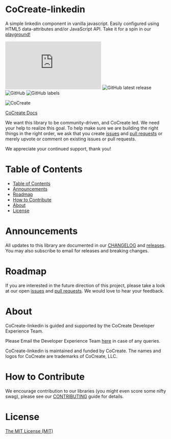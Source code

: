 # CoCreate-linkedin
A simple linkedin component in vanilla javascript. Easily configured using HTML5 data-attributes and/or JavaScript API. Take it for a spin in our [playground!](https://cocreate.app/docs/linkedin)

![GitHub file size in bytes](https://img.shields.io/github/size/CoCreate-app/CoCreate-linkedin/dist/CoCreate-linkedin.min.js?label=minified%20size&style=for-the-badge) 
![GitHub latest release](https://img.shields.io/github/v/release/CoCreate-app/CoCreate-linkedin?style=for-the-badge)
![GitHub](https://img.shields.io/github/license/CoCreate-app/CoCreate-linkedin?style=for-the-badge) 
![GitHub labels](https://img.shields.io/github/labels/CoCreate-app/CoCreate-linkedin/help%20wanted?style=for-the-badge)

![CoCreate](https://cdn.cocreate.app/logo.png)

[CoCreate Docs](https://cocreate.app/docs/linkedin)

We want this library to be community-driven, and CoCreate led. We need your help to realize this goal. To help make sure we are building the right things in the right order, we ask that you create [issues](https://github.com/CoCreate-app/Realtime_Admin_CRM_and_CMS/issues) and [pull requests](https://github.com/CoCreate-app/Realtime_Admin_CRM_and_CMS/pulls) or merely upvote or comment on existing issues or pull requests.

We appreciate your continued support, thank you!

# Table of Contents

- [Table of Contents](#table-of-contents)
- [Announcements](#announcements)
- [Roadmap](#roadmap)
- [How to Contribute](#how-to-contribute)
- [About](#about)
- [License](#license)

<a name="announcements"></a>
# Announcements

All updates to this library are documented in our [CHANGELOG](https://github.com/CoCreate-app/CoCreate-linkedin/blob/master/CHANGELOG.md) and [releases](https://github.com/CoCreate-app/CoCreate-linkedin/releases). You may also subscribe to email for releases and breaking changes. 

<a name="roadmap"></a>
# Roadmap

If you are interested in the future direction of this project, please take a look at our open [issues](https://github.com/CoCreate-app/CoCreate-linkedin/issues) and [pull requests](https://github.com/CoCreate-app/CoCreate-linkedin/pulls). We would love to hear your feedback.


<a name="about"></a>
# About

CoCreate-linkedin is guided and supported by the CoCreate Developer Experience Team.

Please Email the Developer Experience Team [here](mailto:develop@cocreate.app) in case of any queries.

CoCreate-linkedin is maintained and funded by CoCreate. The names and logos for CoCreate are trademarks of CoCreate, LLC.

<a name="contribute"></a>
# How to Contribute

We encourage contribution to our libraries (you might even score some nifty swag), please see our [CONTRIBUTING](https://github.com/CoCreate-app/CoCreate-linkedin/blob/master/CONTRIBUTING.md) guide for details.

# License
[The MIT License (MIT)](https://github.com/CoCreate-app/CoCreate-linkedin/blob/master/LICENSE)


